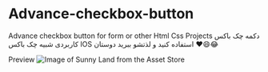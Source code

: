 # Advance-checkbox-button
Advance checkbox button for form or other Html Css Projects
دکمه چک باکس کاربردی شبیه چک باکس IOS
استفاده کنید و لذتشو ببرید دوستان ❤️😄😂

Preview
![Image of Sunny Land from the Asset Store](https://1drv.ms/u/s!AlSWja0whafagQsLVJ2UFzW7H-Yu?e=ECfvtz)

